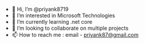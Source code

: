 - 👋 Hi, I’m @priyank8719
- 👀 I’m interested in Microsoft Technologies
- 🌱 I’m currently learning .net core
- 💞️ I’m looking to collaborate on multiple projects
- 📫 How to reach me : email - priyank87@gmail.com

<!---
priyank8719/priyank8719 is a ✨ special ✨ repository because its `README.md` (this file) appears on your GitHub profile.
You can click the Preview link to take a look at your changes.
--->
